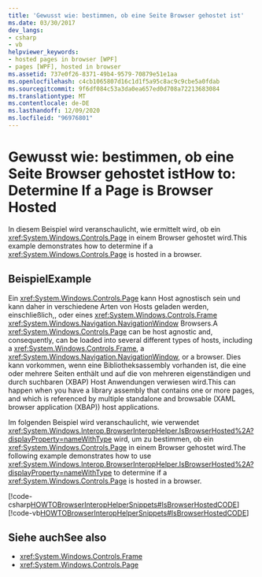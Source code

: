 ```yaml
---
title: 'Gewusst wie: bestimmen, ob eine Seite Browser gehostet ist'
ms.date: 03/30/2017
dev_langs:
- csharp
- vb
helpviewer_keywords:
- hosted pages in browser [WPF]
- pages [WPF], hosted in browser
ms.assetid: 737e0f26-8371-49b4-9579-70879e51e1aa
ms.openlocfilehash: c4cb1065807d16c1d1f5a95c8ac9c9cbe5a0fdab
ms.sourcegitcommit: 9f6df084c53a3da0ea657ed0d708a72213683084
ms.translationtype: MT
ms.contentlocale: de-DE
ms.lasthandoff: 12/09/2020
ms.locfileid: "96976801"
---
```

# <a name="how-to-determine-if-a-page-is-browser-hosted"></a><span data-ttu-id="91fee-102">Gewusst wie: bestimmen, ob eine Seite Browser gehostet ist</span><span class="sxs-lookup"><span data-stu-id="91fee-102">How to: Determine If a Page is Browser Hosted</span></span>
<span data-ttu-id="91fee-103">In diesem Beispiel wird veranschaulicht, wie ermittelt wird, ob ein <xref:System.Windows.Controls.Page> in einem Browser gehostet wird.</span><span class="sxs-lookup"><span data-stu-id="91fee-103">This example demonstrates how to determine if a <xref:System.Windows.Controls.Page> is hosted in a browser.</span></span>  
  
## <a name="example"></a><span data-ttu-id="91fee-104">Beispiel</span><span class="sxs-lookup"><span data-stu-id="91fee-104">Example</span></span>  
 <span data-ttu-id="91fee-105">Ein <xref:System.Windows.Controls.Page> kann Host agnostisch sein und kann daher in verschiedene Arten von Hosts geladen werden, einschließlich,, oder eines <xref:System.Windows.Controls.Frame> <xref:System.Windows.Navigation.NavigationWindow> Browsers.</span><span class="sxs-lookup"><span data-stu-id="91fee-105">A <xref:System.Windows.Controls.Page> can be host agnostic and, consequently, can be loaded into several different types of hosts, including a <xref:System.Windows.Controls.Frame>, a <xref:System.Windows.Navigation.NavigationWindow>, or a browser.</span></span> <span data-ttu-id="91fee-106">Dies kann vorkommen, wenn eine Bibliotheksassembly vorhanden ist, die eine oder mehrere Seiten enthält und auf die von mehreren eigenständigen und durch suchbaren (XBAP) Host Anwendungen verwiesen wird.</span><span class="sxs-lookup"><span data-stu-id="91fee-106">This can happen when you have a library assembly that contains one or more pages, and which is referenced by multiple standalone and browsable (XAML browser application (XBAP)) host applications.</span></span>  
  
 <span data-ttu-id="91fee-107">Im folgenden Beispiel wird veranschaulicht, wie verwendet <xref:System.Windows.Interop.BrowserInteropHelper.IsBrowserHosted%2A?displayProperty=nameWithType> wird, um zu bestimmen, ob ein <xref:System.Windows.Controls.Page> in einem Browser gehostet wird.</span><span class="sxs-lookup"><span data-stu-id="91fee-107">The following example demonstrates how to use <xref:System.Windows.Interop.BrowserInteropHelper.IsBrowserHosted%2A?displayProperty=nameWithType> to determine if a <xref:System.Windows.Controls.Page> is hosted in a browser.</span></span>  
  
 [!code-csharp[HOWTOBrowserInteropHelperSnippets#IsBrowserHostedCODE](~/samples/snippets/csharp/VS_Snippets_Wpf/HOWTOBrowserInteropHelperSnippets/CSharp/Page1.xaml.cs#isbrowserhostedcode)]
 [!code-vb[HOWTOBrowserInteropHelperSnippets#IsBrowserHostedCODE](~/samples/snippets/visualbasic/VS_Snippets_Wpf/HOWTOBrowserInteropHelperSnippets/visualbasic/page1.xaml.vb#isbrowserhostedcode)]  
  
## <a name="see-also"></a><span data-ttu-id="91fee-108">Siehe auch</span><span class="sxs-lookup"><span data-stu-id="91fee-108">See also</span></span>

- <xref:System.Windows.Controls.Frame>
- <xref:System.Windows.Controls.Page>
